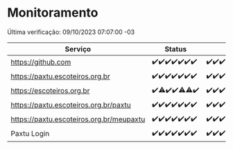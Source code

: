 # Monitoramento

Última verificação: 09/10/2023 07:07:00 -03

|Serviço|Status|Últimas 24h|
|---|---|---|
|https://github.com|<span title="2023-10-02: OK=24">✔️</span><span title="2023-10-03: OK=24">✔️</span><span title="2023-10-04: OK=24">✔️</span><span title="2023-10-05: OK=24">✔️</span><span title="2023-10-06: OK=24">✔️</span><span title="2023-10-07: OK=24">✔️</span><span title="2023-10-08: OK=11">✔️</span>|<span title="08/10/2023 08:02:00 -03 : 200">✔️</span><span title="08/10/2023 09:09:00 -03 : 200">✔️</span><span title="08/10/2023 10:04:00 -03 : 200">✔️</span><span title="08/10/2023 11:02:00 -03 : 200">✔️</span><span title="08/10/2023 12:04:00 -03 : 200">✔️</span><span title="08/10/2023 13:06:00 -03 : 200">✔️</span><span title="08/10/2023 14:03:00 -03 : 200">✔️</span><span title="08/10/2023 15:07:00 -03 : 200">✔️</span><span title="08/10/2023 16:02:00 -03 : 200">✔️</span><span title="08/10/2023 17:04:00 -03 : 200">✔️</span><span title="08/10/2023 18:03:00 -03 : 200">✔️</span><span title="08/10/2023 19:03:00 -03 : 200">✔️</span><span title="08/10/2023 20:03:00 -03 : 200">✔️</span><span title="08/10/2023 21:29:00 -03 : 200">✔️</span><span title="08/10/2023 22:41:00 -03 : 200">✔️</span><span title="08/10/2023 23:14:00 -03 : 200">✔️</span><span title="09/10/2023 00:06:00 -03 : 200">✔️</span><span title="09/10/2023 01:07:00 -03 : 200">✔️</span><span title="09/10/2023 02:05:00 -03 : 200">✔️</span><span title="09/10/2023 03:08:00 -03 : 200">✔️</span><span title="09/10/2023 04:05:00 -03 : 200">✔️</span><span title="09/10/2023 05:09:00 -03 : 200">✔️</span><span title="09/10/2023 06:06:00 -03 : 200">✔️</span><span title="09/10/2023 07:07:00 -03 : 200">✔️</span>|
|https://paxtu.escoteiros.org.br|<span title="2023-10-02: OK=24">✔️</span><span title="2023-10-03: OK=24">✔️</span><span title="2023-10-04: OK=24">✔️</span><span title="2023-10-05: OK=24">✔️</span><span title="2023-10-06: OK=24">✔️</span><span title="2023-10-07: OK=24">✔️</span><span title="2023-10-08: OK=11">✔️</span>|<span title="08/10/2023 08:02:00 -03 : 200">✔️</span><span title="08/10/2023 09:09:00 -03 : 200">✔️</span><span title="08/10/2023 10:04:00 -03 : 200">✔️</span><span title="08/10/2023 11:02:00 -03 : 200">✔️</span><span title="08/10/2023 12:04:00 -03 : 200">✔️</span><span title="08/10/2023 13:06:00 -03 : 200">✔️</span><span title="08/10/2023 14:03:00 -03 : 200">✔️</span><span title="08/10/2023 15:07:00 -03 : 200">✔️</span><span title="08/10/2023 16:02:00 -03 : 200">✔️</span><span title="08/10/2023 17:04:00 -03 : 200">✔️</span><span title="08/10/2023 18:03:00 -03 : 200">✔️</span><span title="08/10/2023 19:03:00 -03 : 200">✔️</span><span title="08/10/2023 20:03:00 -03 : 200">✔️</span><span title="08/10/2023 21:29:00 -03 : 200">✔️</span><span title="08/10/2023 22:41:00 -03 : 200">✔️</span><span title="08/10/2023 23:14:00 -03 : 200">✔️</span><span title="09/10/2023 00:06:00 -03 : 200">✔️</span><span title="09/10/2023 01:07:00 -03 : 200">✔️</span><span title="09/10/2023 02:05:00 -03 : 200">✔️</span><span title="09/10/2023 03:08:00 -03 : 200">✔️</span><span title="09/10/2023 04:05:00 -03 : 200">✔️</span><span title="09/10/2023 05:09:00 -03 : 200">✔️</span><span title="09/10/2023 06:06:00 -03 : 200">✔️</span><span title="09/10/2023 07:07:00 -03 : 200">✔️</span>|
|https://escoteiros.org.br|<span title="2023-10-02: OK=24">✔️</span><span title="2023-10-03: OK=23, Falhas=1">⚠️</span><span title="2023-10-04: OK=24">✔️</span><span title="2023-10-05: OK=24">✔️</span><span title="2023-10-06: OK=23, Falhas=1">⚠️</span><span title="2023-10-07: OK=23, Falhas=1">⚠️</span><span title="2023-10-08: OK=11">✔️</span>|<span title="08/10/2023 08:02:00 -03 : 200">✔️</span><span title="08/10/2023 09:09:00 -03 : 200">✔️</span><span title="08/10/2023 10:04:00 -03 : 200">✔️</span><span title="08/10/2023 11:03:00 -03 : 200">✔️</span><span title="08/10/2023 12:04:00 -03 : 200">✔️</span><span title="08/10/2023 13:06:00 -03 : 200">✔️</span><span title="08/10/2023 14:03:00 -03 : 200">✔️</span><span title="08/10/2023 15:07:00 -03 : 200">✔️</span><span title="08/10/2023 16:02:00 -03 : 200">✔️</span><span title="08/10/2023 17:04:00 -03 : 200">✔️</span><span title="08/10/2023 18:03:00 -03 : 200">✔️</span><span title="08/10/2023 19:03:00 -03 : 200">✔️</span><span title="08/10/2023 20:03:00 -03 : 200">✔️</span><span title="08/10/2023 21:29:00 -03 : 200">✔️</span><span title="08/10/2023 22:41:00 -03 : 200">✔️</span><span title="08/10/2023 23:14:00 -03 : 200">✔️</span><span title="09/10/2023 00:06:00 -03 : 200">✔️</span><span title="09/10/2023 01:07:00 -03 : 200">✔️</span><span title="09/10/2023 02:05:00 -03 : 200">✔️</span><span title="09/10/2023 03:08:00 -03 : 200">✔️</span><span title="09/10/2023 04:05:00 -03 : 200">✔️</span><span title="09/10/2023 05:09:00 -03 : 200">✔️</span><span title="09/10/2023 06:06:00 -03 : 200">✔️</span><span title="09/10/2023 07:07:00 -03 : 200">✔️</span>|
|https://paxtu.escoteiros.org.br/paxtu|<span title="2023-10-02: OK=24">✔️</span><span title="2023-10-03: OK=24">✔️</span><span title="2023-10-04: OK=24">✔️</span><span title="2023-10-05: OK=24">✔️</span><span title="2023-10-06: OK=24">✔️</span><span title="2023-10-07: OK=24">✔️</span><span title="2023-10-08: OK=11">✔️</span>|<span title="08/10/2023 08:02:00 -03 : 200">✔️</span><span title="08/10/2023 09:10:00 -03 : 200">✔️</span><span title="08/10/2023 10:04:00 -03 : 200">✔️</span><span title="08/10/2023 11:03:00 -03 : 200">✔️</span><span title="08/10/2023 12:04:00 -03 : 200">✔️</span><span title="08/10/2023 13:06:00 -03 : 200">✔️</span><span title="08/10/2023 14:03:00 -03 : 200">✔️</span><span title="08/10/2023 15:07:00 -03 : 200">✔️</span><span title="08/10/2023 16:02:00 -03 : 200">✔️</span><span title="08/10/2023 17:04:00 -03 : 200">✔️</span><span title="08/10/2023 18:03:00 -03 : 200">✔️</span><span title="08/10/2023 19:03:00 -03 : 200">✔️</span><span title="08/10/2023 20:03:00 -03 : 200">✔️</span><span title="08/10/2023 21:29:00 -03 : 200">✔️</span><span title="08/10/2023 22:41:00 -03 : 200">✔️</span><span title="08/10/2023 23:14:00 -03 : 200">✔️</span><span title="09/10/2023 00:06:00 -03 : 200">✔️</span><span title="09/10/2023 01:07:00 -03 : 200">✔️</span><span title="09/10/2023 02:05:00 -03 : 200">✔️</span><span title="09/10/2023 03:08:00 -03 : 200">✔️</span><span title="09/10/2023 04:05:00 -03 : 200">✔️</span><span title="09/10/2023 05:09:00 -03 : 200">✔️</span><span title="09/10/2023 06:06:00 -03 : 200">✔️</span><span title="09/10/2023 07:07:00 -03 : 200">✔️</span>|
|https://paxtu.escoteiros.org.br/meupaxtu|<span title="2023-10-02: OK=24">✔️</span><span title="2023-10-03: OK=24">✔️</span><span title="2023-10-04: OK=24">✔️</span><span title="2023-10-05: OK=24">✔️</span><span title="2023-10-06: OK=24">✔️</span><span title="2023-10-07: OK=24">✔️</span><span title="2023-10-08: OK=11">✔️</span>|<span title="08/10/2023 08:02:00 -03 : 200">✔️</span><span title="08/10/2023 09:10:00 -03 : 200">✔️</span><span title="08/10/2023 10:05:00 -03 : 200">✔️</span><span title="08/10/2023 11:03:00 -03 : 200">✔️</span><span title="08/10/2023 12:04:00 -03 : 200">✔️</span><span title="08/10/2023 13:06:00 -03 : 200">✔️</span><span title="08/10/2023 14:03:00 -03 : 200">✔️</span><span title="08/10/2023 15:07:00 -03 : 200">✔️</span><span title="08/10/2023 16:02:00 -03 : 200">✔️</span><span title="08/10/2023 17:04:00 -03 : 200">✔️</span><span title="08/10/2023 18:03:00 -03 : 200">✔️</span><span title="08/10/2023 19:03:00 -03 : 200">✔️</span><span title="08/10/2023 20:03:00 -03 : 200">✔️</span><span title="08/10/2023 21:29:00 -03 : 200">✔️</span><span title="08/10/2023 22:41:00 -03 : 200">✔️</span><span title="08/10/2023 23:14:00 -03 : 200">✔️</span><span title="09/10/2023 00:06:00 -03 : 200">✔️</span><span title="09/10/2023 01:07:00 -03 : 200">✔️</span><span title="09/10/2023 02:05:00 -03 : 200">✔️</span><span title="09/10/2023 03:08:00 -03 : 200">✔️</span><span title="09/10/2023 04:05:00 -03 : 200">✔️</span><span title="09/10/2023 05:09:00 -03 : 200">✔️</span><span title="09/10/2023 06:06:00 -03 : 200">✔️</span><span title="09/10/2023 07:07:00 -03 : 200">✔️</span>|
|Paxtu Login|<span title="2023-10-02: OK=24">✔️</span><span title="2023-10-03: OK=24">✔️</span><span title="2023-10-04: OK=24">✔️</span><span title="2023-10-05: OK=24">✔️</span><span title="2023-10-06: OK=24">✔️</span><span title="2023-10-07: OK=24">✔️</span><span title="2023-10-08: OK=11">✔️</span>|<span title="08/10/2023 08:02:00 -03 : 200">✔️</span><span title="08/10/2023 09:10:00 -03 : 200">✔️</span><span title="08/10/2023 10:05:00 -03 : 200">✔️</span><span title="08/10/2023 11:03:00 -03 : 200">✔️</span><span title="08/10/2023 12:04:00 -03 : 200">✔️</span><span title="08/10/2023 13:06:00 -03 : 200">✔️</span><span title="08/10/2023 14:03:00 -03 : 200">✔️</span><span title="08/10/2023 15:07:00 -03 : 200">✔️</span><span title="08/10/2023 16:02:00 -03 : 200">✔️</span><span title="08/10/2023 17:04:00 -03 : 200">✔️</span><span title="08/10/2023 18:03:00 -03 : 200">✔️</span><span title="08/10/2023 19:03:00 -03 : 200">✔️</span><span title="08/10/2023 20:03:00 -03 : 200">✔️</span><span title="08/10/2023 21:29:00 -03 : 200">✔️</span><span title="08/10/2023 22:41:00 -03 : 200">✔️</span><span title="08/10/2023 23:14:00 -03 : 200">✔️</span><span title="09/10/2023 00:06:00 -03 : 200">✔️</span><span title="09/10/2023 01:07:00 -03 : 200">✔️</span><span title="09/10/2023 02:05:00 -03 : 200">✔️</span><span title="09/10/2023 03:08:00 -03 : 200">✔️</span><span title="09/10/2023 04:05:00 -03 : 200">✔️</span><span title="09/10/2023 05:09:00 -03 : 200">✔️</span><span title="09/10/2023 06:06:00 -03 : 200">✔️</span><span title="09/10/2023 07:07:00 -03 : 200">✔️</span>|
